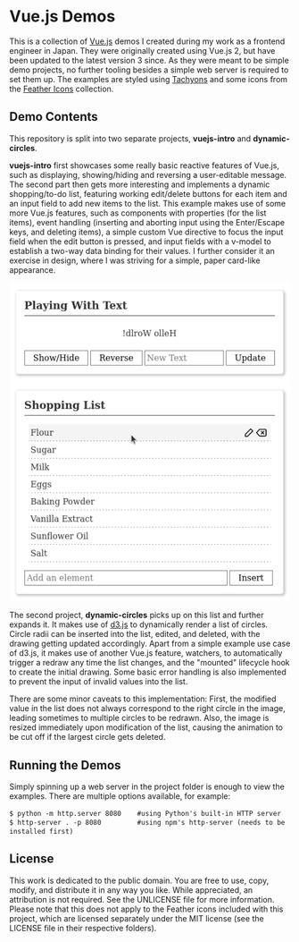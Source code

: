 # Vue.js Demos

This is a collection of [Vue.js](https://vuejs.org/) demos I created during my work as a frontend
engineer in Japan. They were originally created using Vue.js 2, but have been updated to the latest
version 3 since. As they were meant to be simple demo projects, no further tooling besides a simple
web server is required to set them up.
The examples are styled using [Tachyons](https://tachyons.io/) and some icons from the
[Feather Icons](https://feathericons.com/) collection.


## Demo Contents

This repository is split into two separate projects, **vuejs-intro** and **dynamic-circles**.

**vuejs-intro** first showcases some really basic reactive features of Vue.js, such as displaying,
showing/hiding and reversing a user-editable message.
The second part then gets more interesting and implements a dynamic shopping/to-do list, featuring
working edit/delete buttons for each item and an input field to add new items to the list. This
example makes use of some more Vue.js features, such as components with properties (for the list
items), event handling (inserting and aborting input using the Enter/Escape keys, and deleting
items), a simple custom Vue directive to focus the input field when the edit button is pressed,
and input fields with a v-model to establish a two-way data binding for their values. I further
consider it an exercise in design, where I was striving for a simple, paper card-like appearance.

![vuejs-intro screenshot](./intro-screenshot.png)

The second project, **dynamic-circles** picks up on this list and further expands it. It makes use
of [d3.js](https://d3js.org/) to dynamically render a list of circles. Circle radii can be inserted
into the list, edited, and deleted, with the drawing getting updated accordingly. Apart from
a simple example use case of d3.js, it makes use of another Vue.js feature, watchers, to
automatically trigger a redraw any time the list changes, and the "mounted" lifecycle hook to create
the initial drawing. Some basic error handling is also implemented to prevent the input of invalid
values into the list.

There are some minor caveats to this implementation: First, the modified value in the list does not
always correspond to the right circle in the image, leading sometimes to multiple circles to be
redrawn. Also, the image is resized immediately upon modification of the list, causing the animation
to be cut off if the largest circle gets deleted.


## Running the Demos

Simply spinning up a web server in the project folder is enough to view the examples.
There are multiple options available, for example:
```
$ python -m http.server 8080    #using Python's built-in HTTP server
$ http-server . -p 8080         #using npm's http-server (needs to be installed first)
```


## License

This work is dedicated to the public domain. You are free to use, copy, modify, and distribute it in
any way you like. While appreciated, an attribution is not required. See the UNLICENSE file for more
information.
Please note that this does not apply to the Feather icons included with this project, which are
licensed separately under the MIT license (see the LICENSE file in their respective folders).
